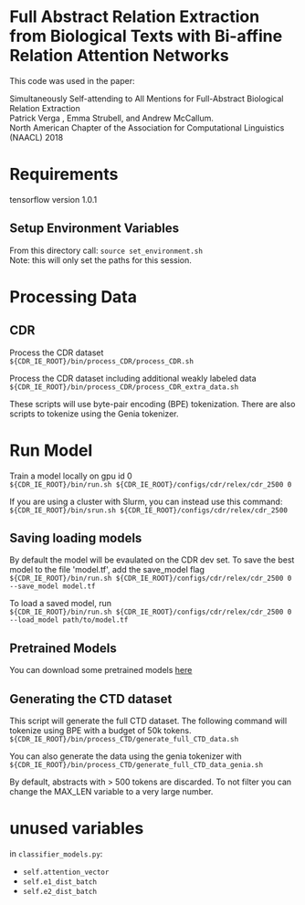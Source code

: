 # Full Abstract Relation Extraction from Biological Texts with Bi-affine Relation Attention Networks

This code was used in the paper:  

Simultaneously Self-attending to All Mentions for Full-Abstract Biological Relation Extraction  
Patrick Verga , Emma Strubell, and Andrew McCallum.  
North American Chapter of the Association for Computational Linguistics (NAACL) 2018


# Requirements  
tensorflow version 1.0.1


## Setup Environment Variables  
From this directory call: 
`source set_environment.sh`  
Note: this will only set the paths for this session. 


# Processing Data  
## CDR  
Process the CDR dataset   
`${CDR_IE_ROOT}/bin/process_CDR/process_CDR.sh` 

Process the CDR dataset including additional weakly labeled data   
`${CDR_IE_ROOT}/bin/process_CDR/process_CDR_extra_data.sh`  

These scripts will use byte-pair encoding (BPE) tokenization. There are also scripts to tokenize using the Genia tokenizer.

# Run Model  
Train a model locally on gpu id 0  
`${CDR_IE_ROOT}/bin/run.sh ${CDR_IE_ROOT}/configs/cdr/relex/cdr_2500 0`   

If you are using a cluster with Slurm, you can instead use this command:   
`${CDR_IE_ROOT}/bin/srun.sh ${CDR_IE_ROOT}/configs/cdr/relex/cdr_2500`   


## Saving loading models  
By default the model will be evaulated on the CDR dev set. To save the best model to the file 'model.tf', add the save_model flag   
`${CDR_IE_ROOT}/bin/run.sh ${CDR_IE_ROOT}/configs/cdr/relex/cdr_2500 0 --save_model model.tf`   
 
To load a saved model, run   
`${CDR_IE_ROOT}/bin/run.sh ${CDR_IE_ROOT}/configs/cdr/relex/cdr_2500 0 --load_model path/to/model.tf `  
 
## Pretrained Models
You can download some pretrained models [here](https://goo.gl/X9umaB)
 
 
## Generating the CTD dataset  
This script will generate the full CTD dataset. The following command will tokenize using BPE with a budget of 50k tokens.  
`${CDR_IE_ROOT}/bin/process_CTD/generate_full_CTD_data.sh`  

You can also generate the data using the genia tokenizer with   
`${CDR_IE_ROOT}/bin/process_CTD/generate_full_CTD_data_genia.sh`  

By default, abstracts with > 500 tokens are discarded. To not filter you can change the MAX_LEN variable to a very large number. 

# unused variables

in `classifier_models.py`:
- `self.attention_vector` 
- `self.e1_dist_batch`
- `self.e2_dist_batch`